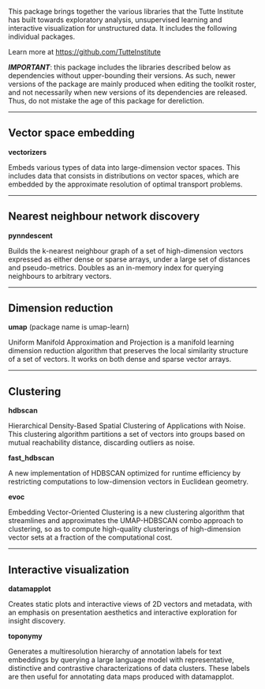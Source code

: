 This package brings together the various libraries that the Tutte Institute
has built towards exploratory analysis, unsupervised learning and interactive
visualization for unstructured data. It includes the following individual
packages.

Learn more at <https://github.com/TutteInstitute>

***IMPORTANT***: this package includes the libraries described below as
dependencies without upper-bounding their versions.
As such, newer versions of the package are mainly produced when editing
the toolkit roster, and not necessarily when new versions of
its dependencies are released. Thus, do not mistake the age of this
package for dereliction.


----------------------
Vector space embedding
----------------------

**vectorizers**

Embeds various types of data into large-dimension vector spaces. This
includes data that consists in distributions on vector spaces,
which are embedded by the approximate resolution of optimal transport
problems.


-----------------------------------
Nearest neighbour network discovery
-----------------------------------

**pynndescent**

Builds the k-nearest neighbour graph of a set of high-dimension vectors
expressed as either dense or sparse arrays, under a large set of distances
and pseudo-metrics. Doubles as an in-memory index for querying neighbours
to arbitrary vectors.


-------------------
Dimension reduction
-------------------

**umap** (package name is umap-learn)

Uniform Manifold Approximation and Projection is a manifold learning
dimension reduction algorithm that preserves the local similarity
structure of a set of vectors. It works on both dense and sparse
vector arrays.


----------
Clustering
----------

**hdbscan**

Hierarchical Density-Based Spatial Clustering of Applications with Noise.
This clustering algorithm partitions a set of vectors into groups based on
mutual reachability distance, discarding outliers as noise.

**fast_hdbscan**

A new implementation of HDBSCAN optimized for runtime efficiency by
restricting computations to low-dimension vectors in Euclidean geometry.

**evoc**

Embedding Vector-Oriented Clustering is a new clustering algorithm that
streamlines and approximates the UMAP-HDBSCAN combo approach to clustering,
so as to compute high-quality clusterings of high-dimension vector sets
at a fraction of the computational cost.


-------------------------
Interactive visualization
-------------------------

**datamapplot**

Creates static plots and interactive views of 2D vectors and metadata,
with an emphasis on presentation aesthetics and interactive exploration
for insight discovery.

**toponymy**

Generates a multiresolution hierarchy of annotation labels for text
embeddings by querying a large language model with representative,
distinctive and contrastive characterizations of data clusters. These
labels are then useful for annotating data maps produced with
datamapplot.

